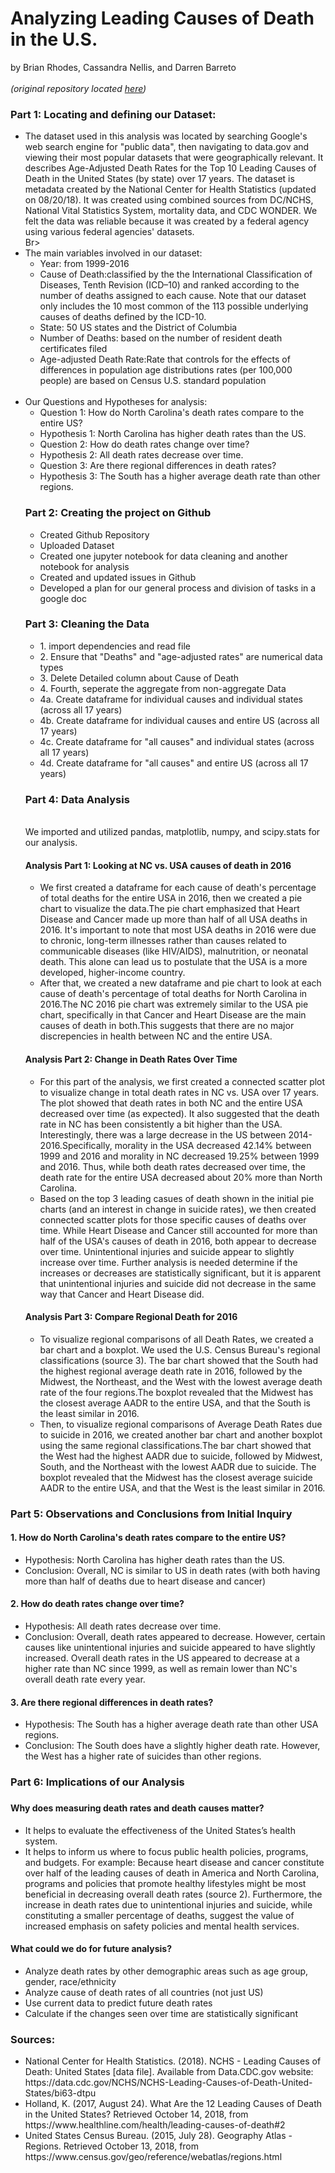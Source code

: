 <h1>Analyzing Leading Causes of Death in the U.S.</h1>
by Brian Rhodes, Cassandra Nellis, and Darren Barreto
<br>
<br>
<i>(original repository located <a href="https://github.com/CaNellis/UNCC_Project1">here</a>)</i>
<br>
<h3>Part 1: Locating and defining our Dataset:</h3>
<ul>
<li>The dataset used in this analysis was located by searching Google's web search engine for "public data", then navigating to data.gov and viewing their most popular datasets that were geographically relevant. It describes Age-Adjusted Death Rates for the Top 10 Leading Causes of Death in the United States (by state) over 17 years. The dataset is metadata created by the National Center for Health Statistics (updated on 08/20/18). It was created using combined sources from DC/NCHS, National Vital Statistics System, mortality data, and CDC WONDER. We felt the data was reliable because it was created by a federal agency using various federal agencies' datasets.</li>
Br>
<li>The main variables involved in our dataset:
<ul>
<li>Year: from 1999-2016</li>
<li>Cause of Death:classified by the the International Classification of Diseases, Tenth Revision (ICD–10) and ranked according to the number of deaths assigned to each cause. Note that our dataset only includes the 10 most common of the 113 possible underlying causes of deaths defined by the ICD-10.</li>
<li>State: 50 US states and the District of Columbia</li>
<li>Number of Deaths: based on the number of resident death certificates filed</li>
<li>Age-adjusted Death Rate:Rate that controls for the effects of differences in population age distributions
rates (per 100,000 people) are based on Census U.S. standard population</li>
</ul>
</li>
<br>
<li>Our Questions and Hypotheses for analysis:
<ul>
<li> Question 1: How do North Carolina's death rates compare to the entire US?</li>
<li> Hypothesis 1: North Carolina has higher death rates than the US.</li>
<li> Question 2: How do death rates change over time?</li>
<li> Hypothesis 2: All death rates decrease over time.</li>
<li> Question 3: Are there regional differences in death rates?</li>
<li> Hypothesis 3: The South has a higher average death rate than other regions.</li>
</ul>
</li>

<h3> Part 2: Creating the project on Github </h3>
<ul>
<li>Created Github Repository</li>
<li>Uploaded Dataset</li>
<li>Created one jupyter notebook for data cleaning and another notebook for analysis</li>
<li>Created and updated issues in Github</li>
<li>Developed a plan for our general process and division of tasks in a google doc</li>
</ul>

<h3> Part 3: Cleaning the Data </h3>
<ul>
<li>1. import dependencies and read file</li>
<li>2. Ensure that "Deaths" and "age-adjusted rates" are numerical data types</li>
<li>3. Delete Detailed column about Cause of Death</li>
<li>4. Fourth, seperate the aggregate from non-aggregate Data</li>
<li>4a. Create dataframe for individual causes and individual states (across all 17 years)</li>
<li>4b. Create dataframe for individual causes and entire US (across all 17 years)</li>
<li>4c. Create dataframe for "all causes" and individual states (across all 17 years)</li>
<li>4d. Create dataframe for "all causes" and entire US (across all 17 years)</li>
</ul>

<h3>Part 4: Data Analysis</h3>
<br>
We imported and utilized pandas, matplotlib, numpy, and scipy.stats for our analysis.
<br>
  
<h4> Analysis Part 1: Looking at NC vs. USA causes of death in 2016</h4>
<ul>
<li>We first created a dataframe for each cause of death's percentage of total deaths for the entire USA in 2016, then we created a pie chart to visualize the data.The pie chart emphasized that Heart Disease and Cancer made up more than half of all USA deaths in 2016.
It's important to note that most USA deaths in 2016 were due to chronic, long-term illnesses rather than causes related to communicable diseases (like HIV/AIDS), malnutrition, or neonatal death. This alone can lead us to postulate that the USA is a more developed, higher-income country.</li>
<li>After that, we created a new dataframe and pie chart to look at each cause of death's percentage of total deaths for North Carolina in 2016.The NC 2016 pie chart was extremely similar to the USA pie chart, specifically in that Cancer and Heart Disease are the main causes of death in both.This suggests that there are no major discrepencies in health between NC and the entire USA.</li>
</ul>
 
<h4>Analysis Part 2: Change in Death Rates Over Time</h4>
<ul>
<li> For this part of the analysis, we first created a connected scatter plot to visualize change in total death rates in NC vs. USA over 17 years. The plot showed that death rates in both NC and the entire USA decreased over time (as expected). It also suggested that the death rate in NC has been consistently a bit higher than the USA. Interestingly, there was a large decrease in the US between 2014-2016.Specifically, morality in the USA decreased 42.14% between 1999 and 2016 and morality in NC decreased 19.25% between 1999 and 2016. Thus, while both death rates decreased over time, the death rate for the entire USA decreased about 20% more than North Carolina.</li>
<li> Based on the top 3 leading casues of death shown in the initial pie charts (and an interest in change in suicide rates), we then created connected scatter plots for those specific causes of deaths over time. While Heart Disease and Cancer still accounted for more than half of the USA's causes of death in 2016, both appear to decrease over time. Unintentional injuries and suicide appear to slightly increase over time. Further analysis is needed determine if the increases or decreases are statistically significant, but it is apparent that unintentional injuries and suicide did not decrease in the same way that Cancer and Heart Disease did.</li>
</ul>

<h4>Analysis Part 3: Compare Regional Death for 2016</h4>
<ul>
<li>To visualize regional comparisons of all Death Rates, we created a bar chart and a boxplot. We used the U.S. Census Bureau's regional classifications (source 3). The bar chart showed that the South had the highest regional average death rate in 2016, followed by the Midwest, the Northeast, and the West with the lowest average death rate of the four regions.The boxplot revealed that the Midwest has the closest average AADR to the entire USA, and that the South is the least similar in 2016.</li>
<li>Then, to visualize regional comparisons of Average Death Rates due to suicide in 2016, we created another bar chart and another boxplot using the same regional classifications.The bar chart showed that the West had the highest AADR due to suicide, followed by Midwest, South, and the Northeast with the lowest AADR due to suicide. The boxplot revealed that the Midwest has the closest average suicide AADR to the entire USA, and that the West is the least similar in 2016.</li>
</ul> 
</ul>

<h3>Part 5: Observations and Conclusions from Initial Inquiry</h3>
  <h4> 1. How do North Carolina's death rates compare to the entire US? </h4>
  <ul>
  <li> Hypothesis: North Carolina has higher death rates than the US.</li>
  <li>Conclusion: Overall, NC is similar to US in death rates (with both having more than half of deaths due to heart disease and cancer)</li>
  </ul>
  <h4>2. How do death rates change over time?</h4>
  <ul>
  <li>Hypothesis: All death rates decrease over time.</li>
  <li>Conclusion: Overall, death rates appeared to decrease. However, certain causes like unintentional injuries and suicide appeared to have slightly increased. Overall death rates in the US appeared to decrease at a higher rate than NC since 1999, as well as remain lower than NC's overall death rate every year.</li>
  </ul>
  <h4>3. Are there regional differences in death rates?</h4>
  <ul>
  <li>Hypothesis: The South has a higher average death rate than other USA regions.</li>
  <li>Conclusion: The South does have a slightly higher death rate. However, the West has a higher rate of suicides than other regions.</li>
  </ul>

<h3>Part 6: Implications of our Analysis<h3>
  <h4>Why does measuring death rates and death causes matter?</h4>
  <ul>
  <li> It helps to evaluate the effectiveness of the United States’s health system.</li>
  <li>It helps to inform us where to focus public health policies, programs, and budgets. For example: Because heart disease and cancer constitute over half of the leading causes of death in America and North Carolina, programs and policies that promote healthy lifestyles might be most beneficial in decreasing overall death rates (source 2). Furthermore, the increase in death rates due to unintentional injuries and suicide, while constituting a smaller percentage of deaths, suggest the value of increased emphasis on safety policies and mental health services.</li>
  </ul>
    
 <h4>What could we do for future analysis?</h4>
 <ul>
 <li> Analyze death rates by other demographic areas such as age group, gender, race/ethnicity </li>
 <li> Analyze cause of death rates of all countries (not just US) </li>
 <li> Use current data to predict future death rates </li>
 <li> Calculate if the changes seen over time are statistically significant </li>
 </ul>

<h3>Sources:</h3>
<ul> 
<li>National Center for Health Statistics. (2018). NCHS - Leading Causes of Death: United States [data file]. Available from Data.CDC.gov website: https://data.cdc.gov/NCHS/NCHS-Leading-Causes-of-Death-United-States/bi63-dtpu</li>
<li>Holland, K. (2017, August 24). What Are the 12 Leading Causes of Death in the United States? Retrieved October 14, 2018, from https://www.healthline.com/health/leading-causes-of-death#2</li>
<li>United States Census Bureau. (2015, July 28). Geography Atlas - Regions. Retrieved October 13, 2018, from https://www.census.gov/geo/reference/webatlas/regions.html</li>
</ul>

